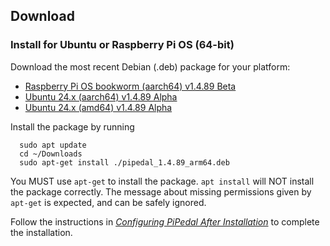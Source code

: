 ## Download

### Install for Ubuntu or Raspberry Pi OS (64-bit)

Download the most recent Debian (.deb) package for your platform:

- [Raspberry Pi OS bookworm (aarch64) v1.4.89 Beta](https://github.com/rerdavies/pipedal/releases/download/v1.4.89/pipedal_1.4.89_arm64.deb)
- [Ubuntu 24.x (aarch64) v1.4.89 Alpha](https://github.com/rerdavies/pipedal/releases/download/v1.4.89/pipedal_1.4.89_arm64.deb)
- [Ubuntu 24.x (amd64) v1.4.89 Alpha](https://github.com/rerdavies/pipedal/releases/download/v1.4.89/pipedal_1.4.89_amd64.deb)


Install the package by running 

```
  sudo apt update
  cd ~/Downloads  
  sudo apt-get install ./pipedal_1.4.89_arm64.deb
```
You MUST use `apt-get` to install the package. `apt install` will NOT install the package correctly. The message about missing permissions given by `apt-get` is
expected, and can be safely ignored.

Follow the instructions in [_Configuring PiPedal After Installation_](https://rerdavies.github.io/pipedal/Configuring.html) to complete the installation.
